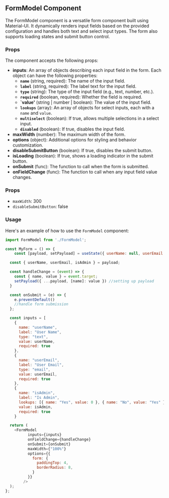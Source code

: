 ## FormModel Component

The FormModel component is a versatile form component built using Material-UI. It dynamically renders input fields based on the provided configuration and handles both text and select input types. The form also supports loading states and submit button control.

### Props

The component accepts the following props:

- **inputs**: An array of objects describing each input field in the form. Each object can have the following properties:
  - **`name`** (string, required): The name of the input field.
  - **`label`** (string, required): The label text for the input field.
  - **`type`** (string): The type of the input field (e.g., text, number, etc.).
  - **`required`** (boolean, required): Whether the field is required.
  - **`value'** (string | number | boolean): The value of the input field.
  - **`lookups`** (array): An array of objects for select inputs, each with a `name` and `value`.
  - **`multiselect`** (boolean): If true, allows multiple selections in a select input.
  - **`disabled`** (boolean): If true, disables the input field.
- **maxWidth** (number): The maximum width of the form.
- **options** (object): Additional options for styling and behavior customization.
- **disableSubmitButton** (boolean): If true, disables the submit button.
- **isLoading** (boolean): If true, shows a loading indicator in the submit button.
- **onSubmit** (func): The function to call when the form is submitted.
- **onFieldChange** (func): The function to call when any input field value changes.

### Props

- `maxWidth`: 300
- `disableSubmitButton`: false

### Usage

Here's an example of how to use the `FormModel` component:

```javaScript
import FormModel from './FormModel';

const MyForm = () => {
    const [payload, setPayload] = useState({ userName: null, userEmail: null, isAdmin: null });

  const { userName, userEmail, isAdmin } = payload;

  const handleChange = (event) => {
    const { name, value } = event.target;
    setPayload({ ...payload, [name]: value }) //setting up payload
  }

  const onSubmit = (e) => {
    e.preventDefault()
    //handle form submission
  };

  const inputs = [
    {
      name: "userName",
      label: "User Name",
      type: "text",
      value: userName,
      required: true
    },
    {
      name: "userEmail",
      label: "User Email",
      type: "email",
      value: userEmail,
      required: true
    },
    {
      name: "isAdmin",
      label: "Is Admin",
      lookups: [{ name: "Yes", value: 0 }, { name: "No", value: "Yes" }],
      value: isAdmin,
      required: true
    }

  return (
    <FormModel
          inputs={inputs}
          onFieldChange={handleChange}
          onSubmit={onSubmit}
          maxWidth={"100%"}
          options={{
            form: {
              paddingTop: 4,
              borderRadius: 8,
            }
          }}
        />
  );
};

```
